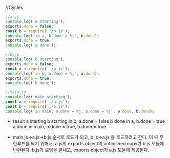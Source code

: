 //Cycles

```javascript
//a.js
console.log('a starting');
exports.done = false;
const b = require('./b.js');
console.log('in a, b.done = %j', b.done);
exports.done = true;
console.log('a done');
```

```javascript
//b.js
console.log('b starting');
exports.done = false;
const a = require('./a.js');
console.log('in b, a.done = %j', a.done);
exports.done = true;
console.log('b done');
```

```javascript
//main.js
console.log('main starting');
const a = require('./a.js');
const b = require('./b.js');
console.log('in main, a.done = %j, b.done = %j', a.done, b.done);
```

+ result
a starting
b starting
in b, a.done = false
b done
in a, b.done = true
a done
in main, a.done = true, b.done = true

+ main.js->a.js->b.js 순서로 로드가 되고, b.js->a.js 를 로드하려고 한다. 이 때 무한루프를 막기 위해서, a.js의 exports object의 unfinished copy가 b.js 모듈에 반환된다. b.js가 로딩을 끝내고, exports object가 a.js 모듈에 제공된다.